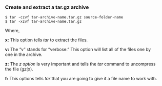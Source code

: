 ### Create and extract a tar.gz archive

```
$ tar -czvf tar-archive-name.tar.gz source-folder-name
$ tar -xzvf tar-archive-name.tar.gz
```

Where,

**x:** This option tells *tar* to extract the files.

**v:** The “v” stands for “verbose.” This option will list all of the files one by one in the archive.

**z:** The *z option* is very important and tells the *tar* command to uncompress the file (*gzip*).

**f:** This options tells *tar* that you are going to give it a file name to work with.
